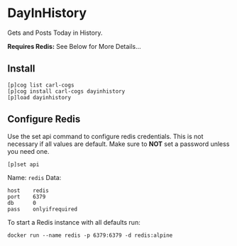 # DayInHistory

Gets and Posts Today in History.

**Requires Redis:** See Below for More Details...

## Install

```
[p]cog list carl-cogs
[p]cog install carl-cogs dayinhistory
[p]load dayinhistory
```

## Configure Redis

Use the set api command to configure redis credentials.
This is not necessary if all values are default.
Make sure to **NOT** set a password unless you need one.

```text
[p]set api
```

Name: `redis`
Data:
```text
host    redis
port    6379
db      0
pass    onlyifrequired
```

To start a Redis instance with all defaults run:
```
docker run --name redis -p 6379:6379 -d redis:alpine
```